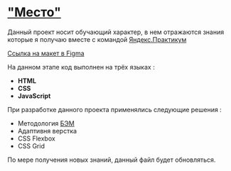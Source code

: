 # ["Место"](https://nagaev1.github.io/mesto/)
Данный проект носит обучающий характер, в нем  отражаются знания которые я получаю вместе с командой [Яндекс.Практикум](https://praktikum.yandex.ru/)  
  
[Ссылка на макет в Figma](https://www.figma.com/file/2cn9N9jSkmxD84oJik7xL7/JavaScript.-Sprint-4?node-id=0%3A1)  
  
  На данном этапе код выполнен на трёх языках :
* **HTML**  
* **CSS**  
* **JavaScript**
  
  
При разработке данного проекта применялись следующие решения :
* Методология [БЭМ](https://ru.bem.info/)
* Адаптивня верстка
* CSS Flexbox
* CSS Grid
  
По мере получения новых знаний, данный файл будет обновляться.